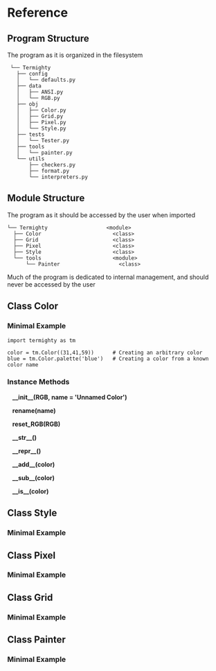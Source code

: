 # Reference

## Program Structure
The program as it is organized in the filesystem

     └── Termighty
       ├── config
       │   └── defaults.py
       ├── data
       │   ├── ANSI.py
       │   └── RGB.py
       ├── obj
       │   ├── Color.py
       │   ├── Grid.py
       │   ├── Pixel.py
       │   └── Style.py
       ├── tests
       │   └── Tester.py
       ├── tools
       │   └── painter.py
       └── utils
           ├── checkers.py
           ├── format.py
           └── interpreters.py

## Module Structure
The program as it should be accessed by the user when imported

    └── Termighty                   <module>
      ├── Color                       <class>
      ├── Grid                        <class>
      ├── Pixel                       <class>
      ├── Style                       <class>
      └── tools                       <module>
          └── Painter                   <class>

Much of the program is dedicated to internal management, and should never be
accessed by the user

## Class Color

### Minimal Example

    import termighty as tm

    color = tm.Color((31,41,59))      # Creating an arbitrary color
    blue = tm.Color.palette('blue')   # Creating a color from a known color name

### Instance Methods

&nbsp;&nbsp;&nbsp;**\_\_init\_\_(RGB, name = 'Unnamed Color')**

&nbsp;&nbsp;&nbsp;**rename(name)**

&nbsp;&nbsp;&nbsp;**reset_RGB(RGB)**

&nbsp;&nbsp;&nbsp;**\_\_str\_\_()**

&nbsp;&nbsp;&nbsp;**\_\_repr\_\_()**

&nbsp;&nbsp;&nbsp;**\_\_add\_\_(color)**

&nbsp;&nbsp;&nbsp;**\_\_sub\_\_(color)**

&nbsp;&nbsp;&nbsp;**\_\_is\_\_(color)**

## Class Style

### Minimal Example

## Class Pixel

### Minimal Example

## Class Grid

### Minimal Example

## Class Painter

### Minimal Example
